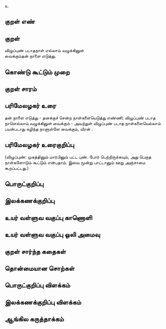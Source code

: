 உ

## குறள் எண் 


## குறள் 
விழுப்புண் படாதநாள் எல்லாம் வழுக்கினுள்  
வைக்கும்தன் நாளை எடுத்து.

## கொண்டு கூட்டும் முறை


## குறள் சாரம் 


## பரிமேலழகர் உரை
தன் நாளை எடுத்து - தனக்குச் சென்ற நாள்களையெடுத்து எண்ணி; விழுப்புண் படாத நாளெல்லாம் வழுக்கினுள் வைக்கும் - அவற்றுள் விழுப்புண் படாத நாள்களையெல்லாம் பயன்படாது கழிந்த நாளுள்ளே வைக்கும், வீரன் . 

## பரிமேலழகர் உரைகுறிப்பு   
(விழுப்புண்: முகத்தினும் மார்பினும் பட்ட புண். போர் பெற்றிருக்கவும், அது பெறாத நாள்களோடும் கூட்டும் என்பதாம். இவை மூன்று பாட்டானும் ஊறு அஞ்சாமை கூறப்பட்டது.)

## பொருட்குறிப்பு 


## இலக்கணக்குறிப்பு  


## உயர் வள்ளுவ வகுப்பு காணொளி


## உயர் வள்ளுவ வகுப்பு ஒலி அமைவு 

 
## குறள் சார்ந்த கதைகள் 


## தொன்மையான சொற்கள்


## பொருட்குறிப்பு விளக்கம்


## இலக்கணக்குறிப்பு விளக்கம்


## ஆங்கில கருத்தாக்கம் 


